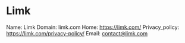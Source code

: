 
# Limk

Name: Limk
Domain: limk.com
Home: https://limk.com/
Privacy_policy: https://limk.com/privacy-policy/
Email: contact@limk.com
